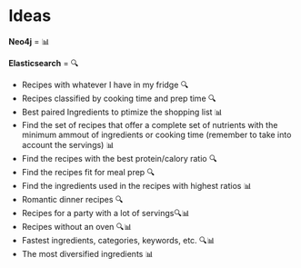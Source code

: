 # Ideas

**Neo4j** = 📊

**Elasticsearch** = 🔍

- Recipes with whatever I have in my fridge 🔍
- Recipes classified by cooking time and prep time 🔍
- Best paired Ingredients to ptimize the shopping list 📊
- Find the set of recipes that offer a complete set of nutrients with the minimum ammout of ingredients or cooking time (remember to take into account the servings) 📊
- Find the recipes with the best protein/calory ratio 🔍
- Find the recipes fit for meal prep 🔍
- Find the ingredients used in the recipes with highest ratios 📊
- Romantic dinner recipes 🔍
- Recipes for a party with a lot of servings🔍📊
- Recipes without an oven 🔍📊
- Fastest ingredients, categories, keywords, etc. 🔍📊
- The most diversified ingredients 📊

